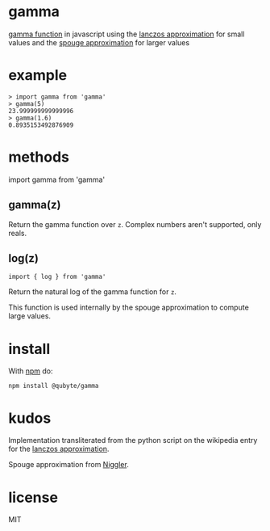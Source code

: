 # gamma

[gamma function](http://en.wikipedia.org/wiki/Gamma_function)
in javascript using the
[lanczos approximation](http://en.wikipedia.org/wiki/Lanczos_approximation)
for small values and the 
[spouge approximation](https://en.wikipedia.org/wiki/Spouge's_approximation) for
larger values

# example

```
> import gamma from 'gamma'
> gamma(5)
23.999999999999996
> gamma(1.6)
0.8935153492876909
```

# methods

import gamma from 'gamma'

## gamma(z)

Return the gamma function over `z`. Complex numbers aren't supported, only reals.

## log(z)

```
import { log } from 'gamma'
```

Return the natural log of the gamma function for `z`.

This function is used internally by the spouge approximation to compute large
values.

# install

With [npm](http://npmjs.org) do:

```
npm install @qubyte/gamma
```

# kudos

Implementation transliterated from the python script on the wikipedia entry for
the
[lanczos approximation](http://en.wikipedia.org/wiki/Lanczos_approximation).

Spouge approximation from [Niggler](https://github.com/Niggler).

# license

MIT

